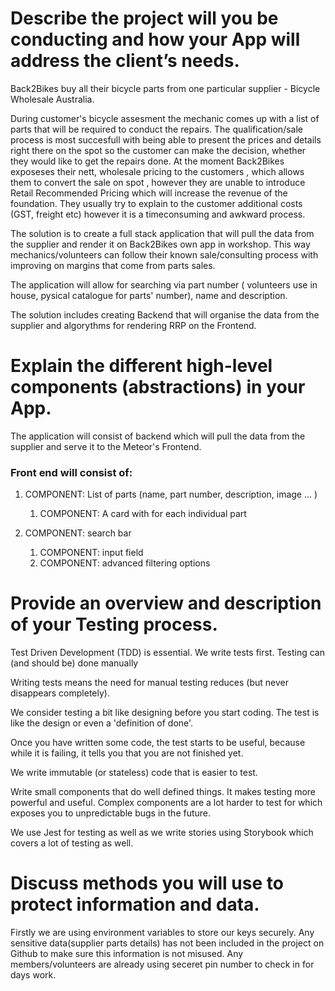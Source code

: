 # Describe the project will you be conducting and how your App will address the client’s needs.

Back2Bikes buy all their bicycle parts from one particular supplier - Bicycle Wholesale Australia. 

During customer's bicycle assesment the mechanic comes up with a list of parts that will be required to conduct the repairs. The qualification/sale process is most succesfull with being able to present the prices and details right there on the spot so the customer can make the decision, whether they would like to get the repairs done. At the moment Back2Bikes exposeses their nett, wholesale pricing to the customers , which allows them to convert the sale on spot , however they are unable to introduce Retail Recommended Pricing which will increase the revenue of the foundation. They usually try to explain to the customer additional costs (GST, freight etc) however it is a timeconsuming and awkward process.

The solution is to create a full stack application that will pull the data from the supplier and render it on Back2Bikes own app in workshop. This way mechanics/volunteers can follow their known sale/consulting process with improving on margins that come from parts sales. 

The application will allow for searching via part number ( volunteers use in house, pysical catalogue for parts' number), name and description.

The solution includes creating Backend that will organise the data from the supplier and algorythms for rendering RRP on the Frontend. 



# Explain the different high-level components (abstractions) in your App.

The application will consist of backend which will pull the data from the supplier and serve it to the Meteor's Frontend. 

### Front end will consist of: 
1. COMPONENT: List of parts (name, part number, description, image ... )
    1. COMPONENT: A card with for each individual part 

2. COMPONENT: search bar 
    1. COMPONENT: input field 
    2. COMPONENT: advanced filtering options 


# Provide an overview and description of your Testing process.

Test Driven Development (TDD) is essential. We write tests first. Testing can (and should be) done manually

Writing tests means the need for manual testing reduces (but never disappears completely).

We consider testing a bit like designing before you start coding. The test is like the design or even a 'definition of done'. 

Once you have written some code, the test starts to be useful, because while it is failing, it tells you that you are not finished yet.

We write immutable (or stateless) code that is easier to test.

Write small components that do well defined things. It makes testing more powerful and useful. Complex components are a lot harder to test for which exposes you to unpredictable bugs in the future.

We use Jest for testing as well as we write stories using Storybook which covers a lot of testing as well. 

# Discuss methods you will use to protect information and data. 

Firstly we are using environment variables to store our keys securely.  Any sensitive data(supplier parts details) has not been included in the project on Github to make sure this information is not misused. Any members/volunteers are already using seceret pin number to check in for days work.
